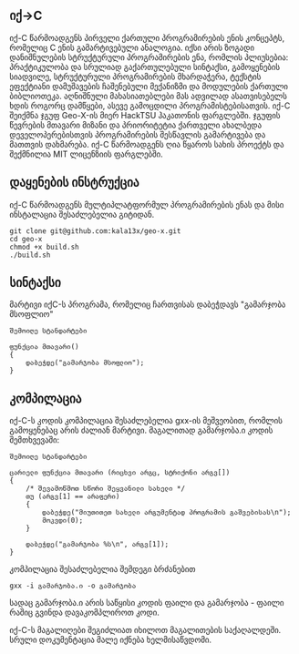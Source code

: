 ## იქ->C

იქ-C წარმოადგენს პირველი ქართული პროგრამირების ენის კონცეპტს, რომელიც C ენის გამარტივებული ანალოგია. იქსი არის ზოგადი დანიშნულების სტრუქტურული პროგრამირების ენა, რომლის პლიუსებია: პრაქტიკულობა და სრულიად გაქართულებული სინტაქსი, გამოყენების სიადვილე, სტრუქტურული პროგრამირების მხარდაჭერა, ტექსტის ეფექტიანი დამუშავების ჩაშენებული მექანიზმი და მოდულების ქართული ბიბლიოთეკა. აღნიშნული მახასიათებლები მას ადვილად ასათვისებელს ხდის როგორც დამწყები, ასევე გამოცდილი პროგრამისტებისათვის. იქ-C შეიქმნა ჯგუფ Geo-X-ის მიერ HackTSU ჰაკათონის ფარგლებში. ჯგუფის წევრების მთავარი მიზანი და პრიორიტეტია ქართველი ახალბედა დეველოპერებისთვის პროგრამირების შესწავლის გამარტივება და მათთვის დახმარება. იქ-C წარმოადგენს ღია წყაროს სახის პროექტს და შექმნილია MIT ლიცენზიის ფარგლებში.

## დაყენების ინსტრუქცია
იქ-C წარმოადგენს მულტიპლატფორმულ პროგრამირების ენას და მისი ინსტალაცია შესაძლებელია გიტიდან.
```
git clone git@github.com:kala13x/geo-x.git
cd geo-x
chmod +x build.sh
./build.sh
```

## სინტაქსი
მარტივი იქC-ს პროგრამა, რომელიც ჩართვისას დაბეჭდავს "გამარჯობა მსოფლიო"
```
შემოიღე სტანდარტები

ფუნქცია მთავარი() 
{ 
    დაბეჭდე("გამარჯობა მსოფლიო"); 
}
```

## კომპილაცია
იქ-C-ს კოდის კომპილაცია შესაძლებელია gxx-ის მეშვეობით, რომლის გამოყენებაც არის ძალიან მარტივი. მაგალითად გამარჯობა.ი კოდის შემთხვევაში:

```
შემოიღე სტანდარტები

ცარიელი ფუნქცია მთავარი (რიცხვი არგც, სტრიქონი არგვ[])
{
	/* შევამოწმოთ სწორი შეყვანილი სახელი */
	თუ (არგვ[1] == არაფერი) 
	{
		დაბეჭდე("მიუთითეთ სახელი არგუმენტად პროგრამის გაშვებისას\n");
		მოკვდი(0);
	}

	დაბეჭდე("გამარჯობა %ს\n", არგვ[1]);
}
```
კომპილაცია შესაძლებელია შემდეგი ბრძანებით
```
gxx -i გამარჯობა.ი -o გამარჯობა
```
სადაც გამარჯობა.ი არის საწყისი კოდის ფაილი და გამარჯობა - ფაილი რაშიც გვინდა დავაკომპლიროთ კოდი.

იქ-C-ს მაგალიღები შეგიძლიათ იხილოთ მაგალითების საქაღალდეში.
სრული დოკუმენტაცია მალე იქნება ხელმისაწვდომი.